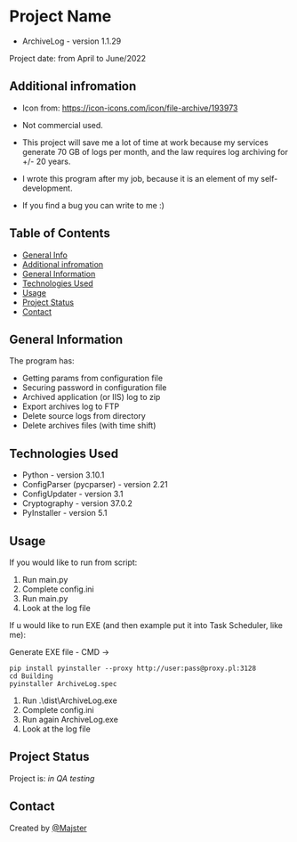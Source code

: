 # Project Name
* ArchiveLog - version 1.1.29

Project date: from April to June/2022


## Additional infromation
- Icon from: https://icon-icons.com/icon/file-archive/193973
- Not commercial used.

- This project will save me a lot of time at work because my services generate 70 GB of logs per month, and the law requires log archiving for +/- 20 years.
- I wrote this program after my job, because it is an element of my self-development.
- If you find a bug you can write to me :)


## Table of Contents
* [General Info](#general-information)
* [Additional infromation](#additional-infromation)
* [General Information](#general-information)
* [Technologies Used](#technologies-used)
* [Usage](#usage)
* [Project Status](#project-status)
* [Contact](#contact)
<!-- * [License](#license) -->


## General Information
The program has:
- Getting params from configuration file
- Securing password in configuration file
- Archived application (or IIS) log to zip
- Export archives log to FTP
- Delete source logs from directory
- Delete archives files (with time shift)


## Technologies Used
- Python - version 3.10.1
- ConfigParser (pycparser) - version 2.21
- ConfigUpdater - version 3.1
- Cryptography - version 37.0.2
- PyInstaller - version 5.1

<!--
## Features
None


## Screenshots
![Example screenshot](./img/screenshot.png)


## Setup
What are the project requirements/dependencies? Where are they listed? A requirements.txt or a Pipfile.lock file perhaps? Where is it located?

Proceed to describe how to install / setup one's local environment / get started with the project.
-->

## Usage
If you would like to run from script:
1. Run main.py
2. Complete config.ini
3. Run main.py
4. Look at the log file

If u would like to run EXE (and then example put it into Task Scheduler, like me):

Generate EXE file - CMD ->
```batch
pip install pyinstaller --proxy http://user:pass@proxy.pl:3128
cd Building
pyinstaller ArchiveLog.spec
```

1. Run .\dist\ArchiveLog.exe
2. Complete config.ini
3. Run again ArchiveLog.exe
4. Look at the log file


## Project Status
Project is: _in QA testing_

<!-- _complete_ / _no longer being worked on_ (and why) -->

<!--
## Room for Improvement
No plans
-->

## Contact
Created by [@Majster](mailto:rachuna.mikolaj@gmail.com)
